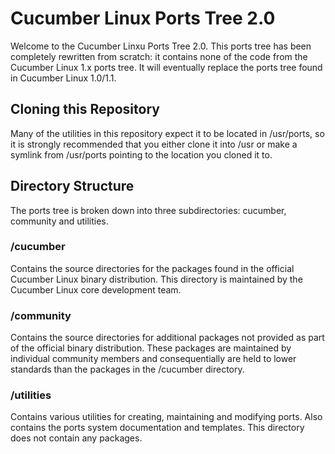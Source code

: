 # Cucumber Linux Ports Tree 2.0
Welcome to the Cucumber Linxu Ports Tree 2.0. This ports tree has been completely rewritten from scratch: it contains none of the code from the Cucumber Linux 1.x ports tree. It will eventually replace the ports tree found in Cucumber Linux 1.0/1.1.

## Cloning this Repository
Many of the utilities in this repository expect it to be located in /usr/ports, so it is strongly recommended that you either clone it into /usr or make a symlink from /usr/ports pointing to the location you cloned it to.

## Directory Structure
The ports tree is broken down into three subdirectories: cucumber, community and utilities.

### /cucumber
Contains the source directories for the packages found in the official Cucumber Linux binary distribution. This directory is maintained by the Cucumber Linux core development team.

### /community
Contains the source directories for additional packages not provided as part of the official binary distribution. These packages are maintained by individual community members and consequentially are held to lower standards than the packages in the /cucumber directory.

### /utilities
Contains various utilities for creating, maintaining and modifying ports. Also contains the ports system documentation and templates. This directory does not contain any packages.
